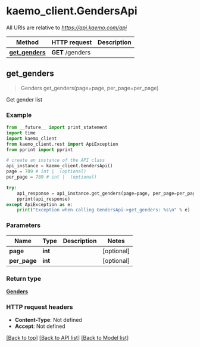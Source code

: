 # kaemo_client.GendersApi

All URIs are relative to *https://api.kaemo.com/api*

Method | HTTP request | Description
------------- | ------------- | -------------
[**get_genders**](#get_genders) | **GET** /genders | 


## **get_genders**
> Genders get_genders(page=page, per_page=per_page)



Get gender list

### Example 
```python
from __future__ import print_statement
import time
import kaemo_client
from kaemo_client.rest import ApiException
from pprint import pprint

# create an instance of the API class
api_instance = kaemo_client.GendersApi()
page = 789 # int |  (optional)
per_page = 789 # int |  (optional)

try: 
    api_response = api_instance.get_genders(page=page, per_page=per_page)
    pprint(api_response)
except ApiException as e:
    print("Exception when calling GendersApi->get_genders: %s\n" % e)
```

### Parameters

Name | Type | Description  | Notes
------------- | ------------- | ------------- | -------------
 **page** | **int**|  | [optional] 
 **per_page** | **int**|  | [optional] 

### Return type

[**Genders**](#Genders)

### HTTP request headers

 - **Content-Type**: Not defined
 - **Accept**: Not defined

[[Back to top]](#) [[Back to API list]](#documentation-for-api-endpoints) [[Back to Model list]](#documentation-for-models)

